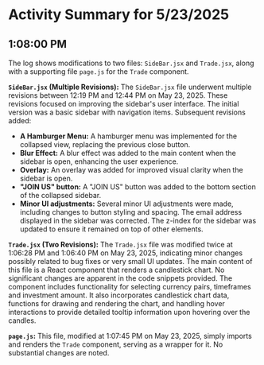 # Activity Summary for 5/23/2025

## 1:08:00 PM
The log shows modifications to two files: `SideBar.jsx` and `Trade.jsx`, along with a supporting file `page.js` for the `Trade` component.

**`SideBar.jsx` (Multiple Revisions):**  The `SideBar.jsx` file underwent multiple revisions between 12:19 PM and 12:44 PM on May 23, 2025.  These revisions focused on improving the sidebar's user interface.  The initial version was a basic sidebar with navigation items. Subsequent revisions added:

* **A Hamburger Menu:** A hamburger menu was implemented for the collapsed view, replacing the previous close button.
* **Blur Effect:** A blur effect was added to the main content when the sidebar is open, enhancing the user experience.
* **Overlay:** An overlay was added for improved visual clarity when the sidebar is open.
* **"JOIN US" button:**  A "JOIN US" button was added to the bottom section of the collapsed sidebar.
* **Minor UI adjustments:** Several minor UI adjustments were made, including changes to button styling and spacing. The email address displayed in the sidebar was corrected. The z-index for the sidebar was updated to ensure it remained on top of other elements.

**`Trade.jsx` (Two Revisions):** The `Trade.jsx` file was modified twice at 1:06:28 PM and 1:06:40 PM on May 23, 2025, indicating minor changes possibly related to bug fixes or very small UI updates. The main content of this file is a React component that renders a candlestick chart.  No significant changes are apparent in the code snippets provided.  The component includes functionality for selecting currency pairs, timeframes and investment amount.  It also incorporates candlestick chart data, functions for drawing and rendering the chart, and handling hover interactions to provide detailed tooltip information upon hovering over the candles.


**`page.js`:** This file, modified at 1:07:45 PM on May 23, 2025, simply imports and renders the `Trade` component, serving as a wrapper for it.  No substantial changes are noted.
